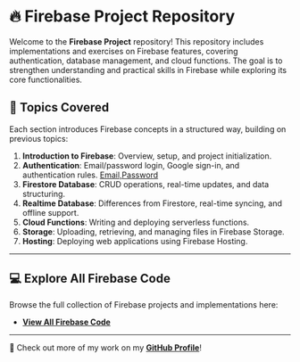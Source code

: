 # 🔥 Firebase Project Repository  

Welcome to the **Firebase Project** repository! This repository includes implementations and exercises on Firebase features, covering authentication, database management, and cloud functions. The goal is to strengthen understanding and practical skills in Firebase while exploring its core functionalities.  

## 📝 Topics Covered  

Each section introduces Firebase concepts in a structured way, building on previous topics:  

1. **Introduction to Firebase**: Overview, setup, and project initialization.  
2. **Authentication**: Email/password login, Google sign-in, and authentication rules.
[Email,Password](https://firebaseclass1.netlify.app/) 
3. **Firestore Database**: CRUD operations, real-time updates, and data structuring.  
4. **Realtime Database**: Differences from Firestore, real-time syncing, and offline support.  
5. **Cloud Functions**: Writing and deploying serverless functions.  
6. **Storage**: Uploading, retrieving, and managing files in Firebase Storage.  
7. **Hosting**: Deploying web applications using Firebase Hosting.  

---

## 💻 Explore All Firebase Code  

Browse the full collection of Firebase projects and implementations here:  
- **[View All Firebase Code](https://github.com/Ali-Najfee/Firebase-Lecture-with-TypeScript)**  

---

📌 Check out more of my work on my **[GitHub Profile](https://github.com/Ali-Najfee/)**!  
